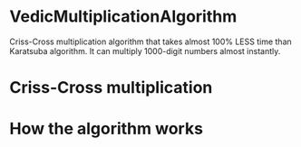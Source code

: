 # VedicMultiplicationAlgorithm
Criss-Cross multiplication algorithm that takes almost 100% LESS time than Karatsuba algorithm. It can multiply 1000-digit numbers almost instantly.

# Criss-Cross multiplication # 

# How the algorithm works #

# #

